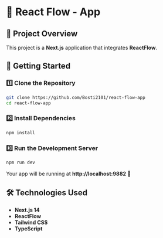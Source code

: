 # 🚴 React Flow - App

## 📌 Project Overview

This project is a **Next.js** application that integrates **ReactFlow**.

## 🚀 Getting Started

### 1️⃣ Clone the Repository

```bash
git clone https://github.com/Bosti2101/react-flow-app
cd react-flow-app
```

### 2️⃣ Install Dependencies

```bash
npm install
```

### 3️⃣ Run the Development Server

```bash
npm run dev
```

Your app will be running at **http://localhost:9882** 🎉

## 🛠 Technologies Used

- **Next.js 14**
- **ReactFlow**
- **Tailwind CSS**
- **TypeScript**
